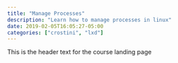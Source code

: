 ```yaml
---
title: "Manage Processes"
description: "Learn how to manage processes in linux"
date: 2019-02-05T16:05:27-05:00
categories: ["crostini", "lxd"]
---
```


This is the header text for the course landing page